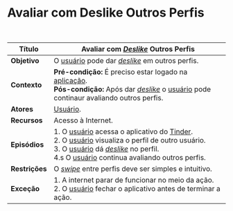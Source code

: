 # Avaliar com Deslike Outros Perfis

<br />

|Título|Avaliar com _[Deslike](/modelagem/lexicos#deslike)_ Outros Perfis|
|------|------------------------------------|
|**Objetivo**|O [usuário](/modelagem/lexicos#usuario) pode dar _[deslike](/modelagem/lexicos#deslike)_ em outros perfis.|
|**Contexto**|**Pré-condição:** É preciso estar logado na [aplicação](/modelagem/lexicos#tinder).<br />**Pós-condição:** Após dar _[deslike](/modelagem/lexicos#deslike)_ o [usuário](/modelagem/lexicos#usuario) pode continaur avaliando outros perfis.
|**Atores**|[Usuário](/modelagem/lexicos#usuario).|
|**Recursos**|Acesso à Internet.|
|**Episódios**|1. O [usuário](/modelagem/lexicos#usuario) acessa o aplicativo do [Tinder](/modelagem/lexicos#tinder).<br />2. O [usuário](/modelagem/lexicos#usuario) visualiza o perfil de outro usuário.<br />3. O [usuário](/modelagem/lexicos#usuario) dá _[deslike](/modelagem/lexicos#deslike)_ no perfil.<br />4.s O [usuário](/modelagem/lexicos#usuario) continua avaliando outros perfis.|
|**Restrições**|O _[swipe](/modelagem/lexicos#swipe)_  entre perfis deve ser simples e intuitivo.|
|**Exceção**|1. A internet parar de funcionar no meio da ação.<br />2. O [usuário](/modelagem/lexicos#usuario) fechar o aplicativo antes de terminar a ação.|
